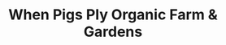---
title: "When Pigs Ply Organic Farm & Gardens"
url: /mount-vernon/when-pigs-ply-organic-farm-und-gardens/
shop: Hofladen
---